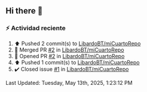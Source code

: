 ## Hi there 👋

<!--
**LibardoBT/LibardoBT** is a ✨ _special_ ✨ repository because its `README.md` (this file) appears on your GitHub profile.

Here are some ideas to get you started:

- 🔭 I’m currently working on ...
- 🌱 I’m currently learning ...
- 👯 I’m looking to collaborate on ...
- 🤔 I’m looking for help with ...
- 💬 Ask me about ...
- 📫 How to reach me: ...
- 😄 Pronouns: ...
- ⚡ Fun fact: ...
-->
### :zap: Actividad reciente
<!--RECENT_ACTIVITY:start-->
1. ⬆️ Pushed 2 commit(s) to [LibardoBT/miCuartoRepo](https://github.com/LibardoBT/miCuartoRepo)<br>
2. 🎉 Merged PR [#2](https://github.com/LibardoBT/miCuartoRepo/pull/2) in [LibardoBT/miCuartoRepo](https://github.com/LibardoBT/miCuartoRepo)<br>
3. 💪 Opened PR [#2](https://github.com/LibardoBT/miCuartoRepo/pull/2) in [LibardoBT/miCuartoRepo](https://github.com/LibardoBT/miCuartoRepo)<br>
4. ⬆️ Pushed 1 commit(s) to [LibardoBT/miCuartoRepo](https://github.com/LibardoBT/miCuartoRepo)<br>
5. ✔️ Closed issue [#1](https://github.com/LibardoBT/miCuartoRepo/issues/1) in [LibardoBT/miCuartoRepo](https://github.com/LibardoBT/miCuartoRepo)<br>
<!--RECENT_ACTIVITY:end-->
<!--RECENT_ACTIVITY:last_update-->
Last Updated: Tuesday, May 13th, 2025, 1:23:12 PM
<!--RECENT_ACTIVITY:last_update_end-->

